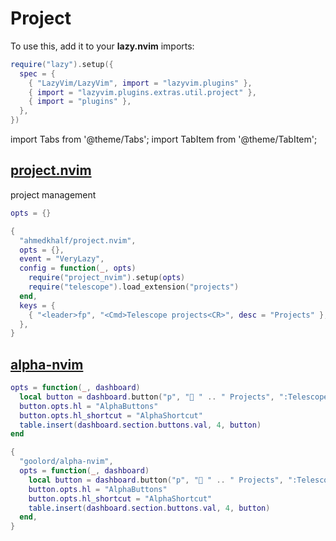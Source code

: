 # Project

<!-- plugins:start -->

To use this, add it to your **lazy.nvim** imports:

```lua title="lua/config/lazy.lua" {4}
require("lazy").setup({
  spec = {
    { "LazyVim/LazyVim", import = "lazyvim.plugins" },
    { import = "lazyvim.plugins.extras.util.project" },
    { import = "plugins" },
  },
})
```

import Tabs from '@theme/Tabs';
import TabItem from '@theme/TabItem';

## [project.nvim](https://github.com/ahmedkhalf/project.nvim)

 project management


<Tabs>

<TabItem value="opts" label="Options">

```lua
opts = {}
```

</TabItem>


<TabItem value="code" label="Full Spec">

```lua
{
  "ahmedkhalf/project.nvim",
  opts = {},
  event = "VeryLazy",
  config = function(_, opts)
    require("project_nvim").setup(opts)
    require("telescope").load_extension("projects")
  end,
  keys = {
    { "<leader>fp", "<Cmd>Telescope projects<CR>", desc = "Projects" },
  },
}
```

</TabItem>

</Tabs>

## [alpha-nvim](https://github.com/goolord/alpha-nvim)

<Tabs>

<TabItem value="opts" label="Options">

```lua
opts = function(_, dashboard)
  local button = dashboard.button("p", " " .. " Projects", ":Telescope projects <CR>")
  button.opts.hl = "AlphaButtons"
  button.opts.hl_shortcut = "AlphaShortcut"
  table.insert(dashboard.section.buttons.val, 4, button)
end
```

</TabItem>


<TabItem value="code" label="Full Spec">

```lua
{
  "goolord/alpha-nvim",
  opts = function(_, dashboard)
    local button = dashboard.button("p", " " .. " Projects", ":Telescope projects <CR>")
    button.opts.hl = "AlphaButtons"
    button.opts.hl_shortcut = "AlphaShortcut"
    table.insert(dashboard.section.buttons.val, 4, button)
  end,
}
```

</TabItem>

</Tabs>

<!-- plugins:end -->
